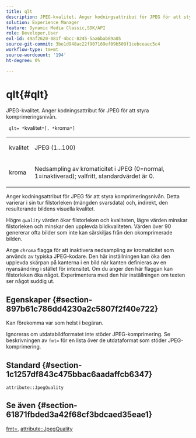```yaml
---
title: qlt
description: JPEG-kvalitet. Anger kodningsattribut för JPEG för att styra komprimeringsnivån.
solution: Experience Manager
feature: Dynamic Media Classic,SDK/API
role: Developer,User
exl-id: 49af2620-081f-4bcc-8245-5aa6bab89a05
source-git-commit: 3be1d948ac22f907169ef09b509f1cebceaec5c4
workflow-type: tm+mt
source-wordcount: '194'
ht-degree: 0%

---
```


# qlt{#qlt}

JPEG-kvalitet. Anger kodningsattribut för JPEG för att styra komprimeringsnivån.

` qlt= *`kvalitet`*[. *`kroma`*]`

<table id="simpletable_A245B6A3D2374A6A89DE63A5621CFEC0"> 
 <tr class="strow"> 
  <td class="stentry"> <p> <span class="varname"> kvalitet </span> </p> </td> 
  <td class="stentry"> <p>JPEG (1...100) </p> </td> 
 </tr> 
 <tr class="strow"> 
  <td class="stentry"> <p> <span class="varname"> kroma </span> </p> </td> 
  <td class="stentry"> <p>Nedsampling av kromaticitet i JPEG (0=normal, 1=inaktiverad); valfritt, standardvärdet är 0. </p> </td> 
 </tr> 
</table>

Anger kodningsattribut för JPEG för att styra komprimeringsnivån. Detta varierar i sin tur filstorleken (mängden svarsdata) och, indirekt, den resulterande bildens visuella kvalitet.

Högre *`quality`* värden ökar filstorleken och kvaliteten, lägre värden minskar filstorleken och minskar den upplevda bildkvaliteten. Värden över 90 genererar ofta bilder som inte kan särskiljas från den okomprimerade bilden.

Ange *`chroma`* flagga för att inaktivera nedsampling av kromaticitet som används av typiska JPEG-kodare. Den här inställningen kan öka den upplevda skärpan på kanterna i en bild när kanten definieras av en nyansändring i stället för intensitet. Om du anger den här flaggan kan filstorleken öka något. Experimentera med den här inställningen om texten ser något suddig ut.

## Egenskaper {#section-897b61c786dd4230a2c5807f2f40e722}

Kan förekomma var som helst i begäran.

Ignoreras om utdatabildformatet inte stöder JPEG-komprimering. Se beskrivningen av `fmt=` för en lista över de utdataformat som stöder JPEG-komprimering.

## Standard {#section-1c1257df843c475bbac6aadaffcb6347}

`attribute::JpegQuality`

## Se även {#section-61871fbded3a42f68cf3bdcaed35eae1}

[fmt=](../../../../../ir-api/http-protocol/image-rendering-api-ref/c-ir-http-protocol-ref/c-ir-http-protocol-command-reference/r-ir-fmt.md#reference-4c743f67d56b47c5b774fcc900ff758c), [attribute::JpegQuality](../../../../../ir-api/material-cat/image-rendering-api-ref/c-ir-material-catalog/c-ir-attributes-reference/r-ir-jpegquality.md#reference-d86fc5ad18bb436891efdbe1f98fea50)
